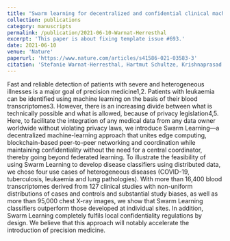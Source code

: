 ```yaml
---
title: "Swarm learning for decentralized and confidential clinical machine learning"
collection: publications
category: manuscripts
permalink: /publication/2021-06-10-Warnat-Herresthal
excerpt: 'This paper is about fixing template issue #693.'
date: 2021-06-10
venue: 'Nature'
paperurl: 'https://www.nature.com/articles/s41586-021-03583-3'
citation: 'Stefanie Warnat-Herresthal, Hartmut Schultze, Krishnaprasad Lingadahalli Shastry, Sathyanarayanan Manamohan, Saikat Mukherjee, Vishesh Garg, Ravi Sarveswara, Kristian Händler, Peter Pickkers, N Ahmad Aziz, Sofia Ktena, Florian Tran, Michael Bitzer, Stephan Ossowski, Nicolas Casadei, Christian Herr, Daniel Petersheim, Uta Behrends, Fabian Kern, Tobias Fehlmann, Philipp Schommers, Clara Lehmann, Max Augustin, Jan Rybniker, Janine Altmüller, Neha Mishra, Joana P Bernardes, Benjamin Krämer, <b>Lorenzo Bonaguro</b>, Jonas Schulte-Schrepping, Elena De Domenico, Christian Siever, Michael Kraut, Milind Desai, Bruno Monnet, Maria Saridaki, Charles Martin Siegel, Anna Drews, Melanie Nuesch-Germano, Heidi Theis, Jan Heyckendorf, Stefan Schreiber, Sarah Kim-Hellmuth, Jacob Nattermann, Dirk Skowasch, Ingo Kurth, Andreas Keller, Robert Bals, Peter Nürnberg, Olaf Rieß, Philip Rosenstiel, Mihai G Netea, Fabian Theis, Sach Mukherjee, Michael Backes, Anna C Aschenbrenner, Thomas Ulas, Monique MB Breteler, Evangelos J Giamarellos-Bourboulis, Matthijs Kox, Matthias Becker, Sorin Cheran, Michael S Woodacre, Eng Lim Goh, Joachim L Schultze. (2021). &quot;Swarm learning for decentralized and confidential clinical machine learning&quot; <i>Nature</i>. 594(7862)'
---
```


Fast and reliable detection of patients with severe and heterogeneous illnesses is a major goal of precision medicine1,2. Patients with leukaemia can be identified using machine learning on the basis of their blood transcriptomes3. However, there is an increasing divide between what is technically possible and what is allowed, because of privacy legislation4,5. Here, to facilitate the integration of any medical data from any data owner worldwide without violating privacy laws, we introduce Swarm Learning—a decentralized machine-learning approach that unites edge computing, blockchain-based peer-to-peer networking and coordination while maintaining confidentiality without the need for a central coordinator, thereby going beyond federated learning. To illustrate the feasibility of using Swarm Learning to develop disease classifiers using distributed data, we chose four use cases of heterogeneous diseases (COVID-19, tuberculosis, leukaemia and lung pathologies). With more than 16,400 blood transcriptomes derived from 127 clinical studies with non-uniform distributions of cases and controls and substantial study biases, as well as more than 95,000 chest X-ray images, we show that Swarm Learning classifiers outperform those developed at individual sites. In addition, Swarm Learning completely fulfils local confidentiality regulations by design. We believe that this approach will notably accelerate the introduction of precision medicine.
